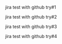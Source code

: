 jira test with github try#1

jira test with github try#2

jira test with github try#3

jira test with github try#4
 
